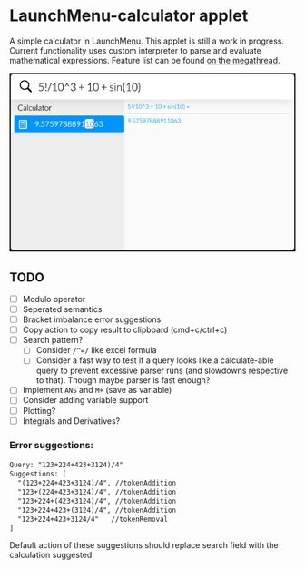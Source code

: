 # LaunchMenu-calculator applet

A simple calculator in LaunchMenu. This applet is still a work in progress. Current functionality uses custom interpreter to parse and evaluate mathematical expressions. Feature list can be found [on the megathread](https://github.com/LaunchMenu/LaunchMenu/issues/116).

![calc](docs/calculatorExample.png)

## TODO

-   [ ] Modulo operator
-   [ ] Seperated semantics
-   [ ] Bracket imbalance error suggestions
-   [ ] Copy action to copy result to clipboard (cmd+c/ctrl+c)
-   [ ] Search pattern?
    -   [ ] Consider `/^=/` like excel formula
    -   [ ] Consider a fast way to test if a query looks like a calculate-able query to prevent excessive parser runs (and slowdowns respective to that). Though maybe parser is fast enough?
-   [ ] Implement `ANS` and `M+` (save as variable)
-   [ ] Consider adding variable support
-   [ ] Plotting?
-   [ ] Integrals and Derivatives?

### Error suggestions:

```
Query: "123+224+423+3124)/4"
Suggestions: [
  "(123+224+423+3124)/4", //tokenAddition
  "123+(224+423+3124)/4", //tokenAddition
  "123+224+(423+3124)/4", //tokenAddition
  "123+224+423+(3124)/4", //tokenAddition
  "123+224+423+3124/4"   //tokenRemoval
]
```

Default action of these suggestions should replace search field with the calculation suggested
